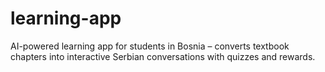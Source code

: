 # learning-app
AI-powered learning app for students in Bosnia – converts textbook chapters into interactive Serbian conversations with quizzes and rewards.
